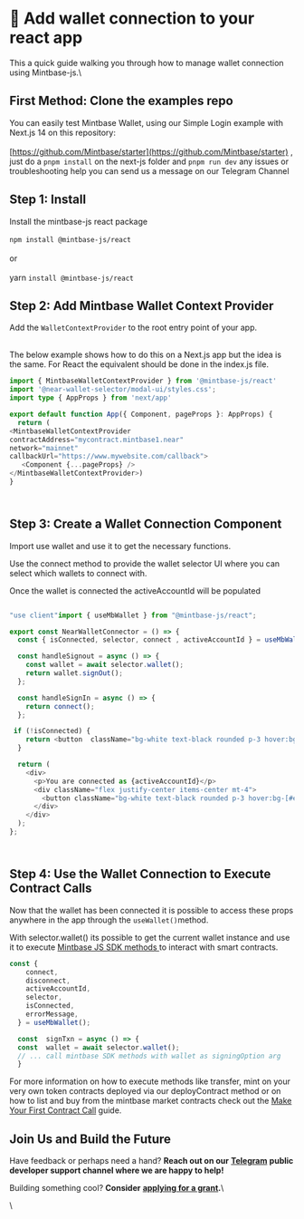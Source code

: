 # 📂 Add wallet connection to your react app

This a quick guide walking you through how to manage wallet connection using Mintbase-js.\


## First Method: Clone the examples repo

You can easily test Mintbase Wallet, using our Simple Login example with Next.js 14 on this repository:\
\
[https://github.com/Mintbase/starter](https://github.com/Mintbase/starter) ,  just do a `pnpm install` on the next-js folder and `pnpm run dev` any issues or troubleshooting help you can send us a message on our Telegram Channel

## Step 1: Install

Install the mintbase-js react package\
\
`npm install @mintbase-js/react` \
\
or\
\
yarn `install @mintbase-js/react`&#x20;

## Step 2: Add Mintbase Wallet Context Provider

Add the `WalletContextProvider` to the root entry point of your app.

\
The below example shows how to do this on a Next.js app but the idea is the same. For React the equivalent should be done in the index.js file.

```typescript
import { MintbaseWalletContextProvider } from '@mintbase-js/react'
import '@near-wallet-selector/modal-ui/styles.css';
import type { AppProps } from 'next/app'

export default function App({ Component, pageProps }: AppProps) {
  return (
<MintbaseWalletContextProvider
contractAddress="mycontract.mintbase1.near"
network="mainnet"
callbackUrl="https://www.mywebsite.com/callback">
   <Component {...pageProps} />
</MintbaseWalletContextProvider>)
}

```

\
Step 3: Create a Wallet Connection Component
--------------------------------------------

Import use wallet and use it to get the necessary functions.

Use the connect method to provide the wallet selector UI where you can select which wallets to connect with.

Once the wallet is connected the activeAccountId will be populated

```typescript

"use client"import { useMbWallet } from "@mintbase-js/react";

export const NearWalletConnector = () => {
  const { isConnected, selector, connect , activeAccountId } = useMbWallet();

  const handleSignout = async () => {
    const wallet = await selector.wallet();
    return wallet.signOut();
  };

  const handleSignIn = async () => {
    return connect();
  };

 if (!isConnected) {
    return <button  className="bg-white text-black rounded p-3 hover:bg-[#e1e1e1]" onClick={handleSignIn}>Connect To NEAR</button>;
  }

  return (
    <div>
      <p>You are connected as {activeAccountId}</p>
      <div className="flex justify-center items-center mt-4">
        <button className="bg-white text-black rounded p-3 hover:bg-[#e1e1e1]" onClick={handleSignout}> Disconnect </button>
      </div>
    </div>
  );
};


```

\
Step 4: Use the Wallet Connection to Execute Contract Calls
-----------------------------------------------------------

Now that the wallet has been connected it is possible to access these props anywhere in the app through the `useWallet()`method.

With selector.wallet() its possible to get the current wallet instance and use it to execute [Mintbase JS SDK methods ](../../mintbase-sdk-ref/packages/sdk/)to interact with smart contracts.

```typescript
const {
    connect,
    disconnect,
    activeAccountId,
    selector,
    isConnected,
    errorMessage,
  } = useMbWallet();

  const  signTxn = async () => {
  const  wallet = await selector.wallet();
  // ... call mintbase SDK methods with wallet as signingOption arg
  }
```

For more information on how to execute methods like transfer, mint on your very own token contracts deployed via our deployContract method or on how to list and buy from the mintbase market contracts check out the [Make Your First Contract Call](make-your-first-contract-call-deploycontract.md) guide.



## Join Us and Build the Future

Have feedback or perhaps need a hand? **Reach out on our** [**Telegram**](https://t.me/mintdev) **public developer support channel where we are happy to help!**

Building something cool? **Consider** [**applying for a grant**](https://github.com/Mintbase/Grants-Program)**.**\






\


